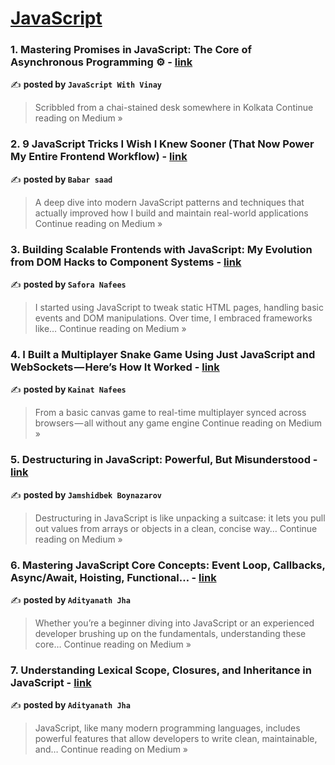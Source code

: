 
<h1><a href=https://medium.com/tag/javascript-development/recommended target="_blank" rel="noopener noreferrer">JavaScript</a></h1>
<h3>1.  Mastering Promises in JavaScript: The Core of Asynchronous Programming ⚙️ - <a href="https://medium.com/@javaScriptwithvinay/mastering-promises-in-javascript-the-core-of-asynchronous-programming-%EF%B8%8F-d51113c08261?source=rss------javascript_development-5" target="_blank" rel="noopener noreferrer">link</a></h3>

✍️ **posted by `JavaScript With Vinay`**

<blockquote>Scribbled from a chai-stained desk somewhere in Kolkata
Continue reading on Medium »</blockquote>

<h3>2. 9 JavaScript Tricks I Wish I Knew Sooner (That Now Power My Entire Frontend Workflow) - <a href="https://medium.com/@sa82912045/9-javascript-tricks-i-wish-i-knew-sooner-that-now-power-my-entire-frontend-workflow-9baacbf62cf0?source=rss------javascript_development-5" target="_blank" rel="noopener noreferrer">link</a></h3>

✍️ **posted by `Babar saad`**

<blockquote>A deep dive into modern JavaScript patterns and techniques that actually improved how I build and maintain real-world applications
Continue reading on Medium »</blockquote>

<h3>3. Building Scalable Frontends with JavaScript: My Evolution from DOM Hacks to Component Systems - <a href="https://medium.com/@saforanafees02/building-scalable-frontends-with-javascript-my-evolution-from-dom-hacks-to-component-systems-3b613a6ecfe3?source=rss------javascript_development-5" target="_blank" rel="noopener noreferrer">link</a></h3>

✍️ **posted by `Safora Nafees`**

<blockquote>I started using JavaScript to tweak static HTML pages, handling basic events and DOM manipulations. Over time, I embraced frameworks like…
Continue reading on Medium »</blockquote>

<h3>4. I Built a Multiplayer Snake Game Using Just JavaScript and WebSockets — Here’s How It Worked - <a href="https://medium.com/@kainatnafees/i-built-a-multiplayer-snake-game-using-just-javascript-and-websockets-heres-how-it-worked-c5a319a5d352?source=rss------javascript_development-5" target="_blank" rel="noopener noreferrer">link</a></h3>

✍️ **posted by `Kainat Nafees`**

<blockquote>From a basic canvas game to real-time multiplayer synced across browsers — all without any game engine
Continue reading on Medium »</blockquote>

<h3>5. Destructuring in JavaScript: Powerful, But Misunderstood - <a href="https://jamshidbekboynazarov.medium.com/destructuring-in-javascript-powerful-but-misunderstood-815da388372a?source=rss------javascript_development-5" target="_blank" rel="noopener noreferrer">link</a></h3>

✍️ **posted by `Jamshidbek Boynazarov`**

<blockquote>Destructuring in JavaScript is like unpacking a suitcase: it lets you pull out values from arrays or objects in a clean, concise way…
Continue reading on Medium »</blockquote>

<h3>6. Mastering JavaScript Core Concepts: Event Loop, Callbacks, Async/Await, Hoisting, Functional… - <a href="https://medium.com/@adityanathjha127/mastering-javascript-core-concepts-event-loop-callbacks-async-await-hoisting-functional-c243d9b26742?source=rss------javascript_development-5" target="_blank" rel="noopener noreferrer">link</a></h3>

✍️ **posted by `Adityanath Jha`**

<blockquote>Whether you’re a beginner diving into JavaScript or an experienced developer brushing up on the fundamentals, understanding these core…
Continue reading on Medium »</blockquote>

<h3>7. Understanding Lexical Scope, Closures, and Inheritance in JavaScript - <a href="https://medium.com/@adityanathjha127/understanding-lexical-scope-closures-and-inheritance-in-javascript-6e2d9b8e40d3?source=rss------javascript_development-5" target="_blank" rel="noopener noreferrer">link</a></h3>

✍️ **posted by `Adityanath Jha`**

<blockquote>JavaScript, like many modern programming languages, includes powerful features that allow developers to write clean, maintainable, and…
Continue reading on Medium »</blockquote>

